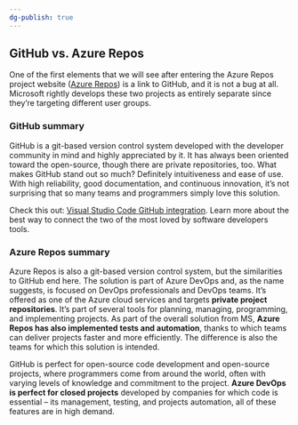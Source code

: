 ```yaml
---
dg-publish: true
---
```



## GitHub vs. Azure Repos

One of the first elements that we will see after entering the Azure Repos project website ([Azure Repos](https://azure.microsoft.com/pl-pl/services/devops/repos)) is a link to GitHub, and it is not a bug at all. Microsoft rightly develops these two projects as entirely separate since they’re targeting different user groups.

### GitHub summary

GitHub is a git-based version control system developed with the developer community in mind and highly appreciated by it. It has always been oriented toward the open-source, though there are private repositories, too. What makes GitHub stand out so much? Definitely intuitiveness and ease of use. With high reliability, good documentation, and continuous innovation, it’s not surprising that so many teams and programmers simply love this solution.

Check this out: [Visual Studio Code GitHub integration](https://gitprotect.io/blog/github-with-visual-studio-code-guide/). Learn more about the best way to connect the two of the most loved by software developers tools.

### Azure Repos summary

Azure Repos is also a git-based version control system, but the similarities to GitHub end here. The solution is part of Azure DevOps and, as the name suggests, is focused on DevOps professionals and DevOps teams. It’s offered as one of the Azure cloud services and targets **private project repositories**. It’s part of several tools for planning, managing, programming, and implementing projects. As part of the overall solution from MS, **Azure Repos has also implemented tests and automation**, thanks to which teams can deliver projects faster and more efficiently. The difference is also the teams for which this solution is intended. 

GitHub is perfect for open-source code development and open-source projects, where programmers come from around the world, often with varying levels of knowledge and commitment to the project. **Azure DevOps is perfect for closed projects** developed by companies for which code is essential – its management, testing, and projects automation, all of these features are in high demand.